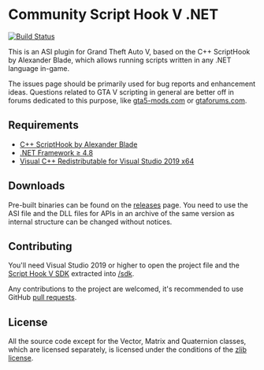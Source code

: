 Community Script Hook V .NET
============================

[![Build Status](https://github.com/scripthookvdotnet/scripthookvdotnet/actions/workflows/build.yml/badge.svg)](https://github.com/scripthookvdotnet/scripthookvdotnet/actions)

This is an ASI plugin for Grand Theft Auto V, based on the C++ ScriptHook by Alexander Blade, which allows running scripts written in any .NET language in-game.

The issues page should be primarily used for bug reports and enhancement ideas. Questions related to GTA V scripting in general are better off in forums dedicated to this purpose, like [gta5-mods.com](https://forums.gta5-mods.com/category/5/general-modding-discussion) or [gtaforums.com](https://gtaforums.com/forum/372-coding/).

## Requirements

* [C++ ScriptHook by Alexander Blade](http://www.dev-c.com/gtav/scripthookv/)
* [.NET Framework ≥ 4.8](https://dotnet.microsoft.com/download/dotnet-framework/net48)
* [Visual C++ Redistributable for Visual Studio 2019 x64](https://support.microsoft.com/en-us/help/2977003/the-latest-supported-visual-c-downloads)

## Downloads

Pre-built binaries can be found on the [releases](https://github.com/crosire/scripthookvdotnet/releases) page.
You need to use the ASI file and the DLL files for APIs in an archive of the same version as internal structure can be changed without notices.

## Contributing

You'll need Visual Studio 2019 or higher to open the project file and the [Script Hook V SDK](http://www.dev-c.com/gtav/scripthookv/) extracted into [/sdk](/sdk).

Any contributions to the project are welcomed, it's recommended to use GitHub [pull requests](https://help.github.com/articles/using-pull-requests/).

## License

All the source code except for the Vector, Matrix and Quaternion classes, which are licensed separately, is licensed under the conditions of the [zlib license](LICENSE.txt).
